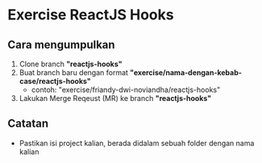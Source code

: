 # Exercise ReactJS Hooks

## Cara mengumpulkan

1. Clone branch **"reactjs-hooks"**
1. Buat branch baru dengan format **"exercise/nama-dengan-kebab-case/reactjs-hooks"**
   - contoh: "exercise/friandy-dwi-noviandha/reactjs-hooks"
1. Lakukan Merge Reqeust (MR) ke branch **"reactjs-hooks"**

## Catatan

- Pastikan isi project kalian, berada didalam sebuah folder dengan nama kalian
